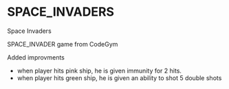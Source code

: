 # SPACE_INVADERS
Space Invaders

SPACE_INVADER game from CodeGym

Added improvments

- when player hits pink ship, he is given immunity for 2 hits.
- when player hits green ship, he is given an ability to shot 5 double shots
